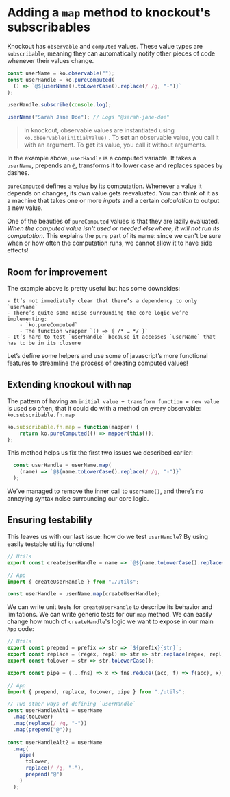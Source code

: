 # Adding a `map` method to knockout's subscribables

Knockout has `observable` and `computed` values. These value types are `subscribable`, meaning they can automatically notify other pieces of code whenever their values change.

```js
const userName = ko.observable("");
const userHandle = ko.pureComputed(
  () => `@${userName().toLowerCase().replace(/ /g, "-")}`
);

userHandle.subscribe(console.log);

userName("Sarah Jane Doe"); // Logs "@sarah-jane-doe"
```

> In knockout, observable values are instantiated using `ko.observable(initialValue)` . To **set** an observable value, you call it with an argument. To **get** its value, you call it without arguments.  

In the example above, `userHandle` is a computed variable. It takes a `userName`, prepends an `@`, transforms it to lower case and replaces spaces by dashes.

`pureComputed` defines a value by its computation. Whenever a value it depends on changes, its own value gets reevaluated. You can think of it as a machine that takes one or more *inputs* and a certain *calculation* to output a new value.

One of the beauties of `pureComputed` values is that they are lazily evaluated. *When the computed value isn't used or needed elsewhere, it will not run its computation*. This explains the `pure` part of its name: since we can't be sure when or how often the computation runs, we cannot allow it to have side effects!

## Room for improvement

The example above is pretty useful but has some downsides:

	- It’s not immediately clear that there’s a dependency to only `userName`
	- There’s quite some noise surrounding the core logic we’re implementing:
		- `ko.pureComputed`
		- The function wrapper `() => { /* … */ }`
	- It’s hard to test `userHandle` because it accesses `userName` that has to be in its closure

Let’s define some helpers and use some of javascript’s more functional features to streamline the process of creating computed values!

## Extending knockout with `map`
The pattern of having an `initial value + transform function = new value` is used so often, that it could do with a method on every observable: `ko.subscribable.fn.map`

```js
ko.subscribable.fn.map = function(mapper) {
	return ko.pureComputed(() => mapper(this());
};	
```

This method helps us fix the first two issues we described earlier:

```js
  const userHandle = userName.map(
    (name) => `@${name.toLowerCase().replace(/ /g, "-")}`
  );
```

We’ve managed to remove the inner call to `userName()`, and there’s no annoying syntax noise surrounding our core logic.

## Ensuring testability
This leaves us with our last issue: how do we test `userHandle`? By using easily testable utility functions!

```js
// Utils
export const createUserHandle = name => `@${name.toLowerCase().replace(/ /g, "-")}`;

// App
import { createUserHandle } from "./utils";

const userHandle = userName.map(createUserHandle);
```

We can write unit tests for `createUserHandle` to describe its behavior and limitations. We can write generic tests for our `map` method. We can easily change how much of `createHandle`'s logic we want to expose in our main `App` code:

```js
// Utils
export const prepend = prefix => str => `${prefix}{str}`;
export const replace = (regex, repl) => str => str.replace(regex, repl);
export const toLower = str => str.toLowerCase();

export const pipe = (...fns) => x => fns.reduce((acc, f) => f(acc), x);

// App
import { prepend, replace, toLower, pipe } from "./utils";

// Two other ways of defining `userHandle`
const userHandleAlt1 = userName
  .map(toLower)
  .map(replace(/ /g, "-"))
  .map(prepend("@"));
  
const userHandleAlt2 = userName
  .map(
    pipe(
      toLower,
      replace(/ /g, "-"),
      prepend("@")
    )
  );
  
```
